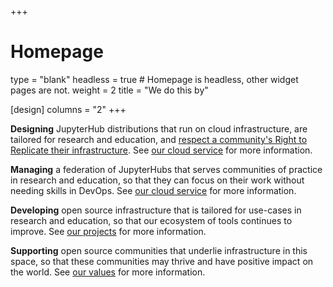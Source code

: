 +++
# Homepage
type = "blank"
headless = true  # Homepage is headless, other widget pages are not.
weight = 2
title = "We do this by"

[design]
  columns = "2"
+++

**Designing** JupyterHub distributions that run on cloud infrastructure, are tailored for research and education, and [respect a community's Right to Replicate their infrastructure](/right-to-replicate). See [our cloud service](/service) for more information.

**Managing** a federation of JupyterHubs that serves communities of practice in research and education, so that they can focus on their work without needing skills in DevOps. See [our cloud service](/service) for more information.

**Developing** open source infrastructure that is tailored for use-cases in research and education, so that our ecosystem of tools continues to improve. See [our projects](/projects) for more information.

**Supporting** open source communities that underlie infrastructure in this space, so that these communities may thrive and have positive impact on the world. See [our values](/about/#values) for more information.
